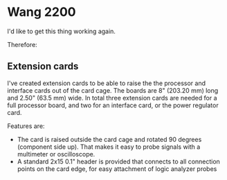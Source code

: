 # Wang 2200

I'd like to get this thing working again.

Therefore:

## Extension cards

I've created extension cards to be able to raise the the processor and interface cards out of the card cage. The boards are 8" (203.20 mm) long 
and 2.50" (63.5 mm) wide. In total three extension cards are needed for a full processor board, and two for an interface card, or the power regulator
card.

Features are:

- The card is raised outside the card cage and rotated 90 degrees (component side up). That makes it easy to probe signals with a multimeter or oscilloscope.
- A standard 2x15 0.1" header is provided that connects to all connection points on the card edge, for easy attachment of logic analyzer probes


